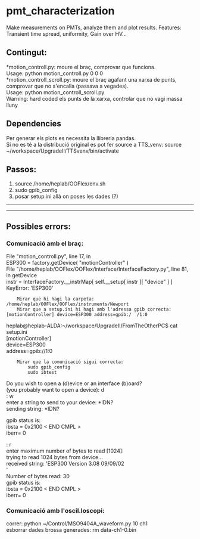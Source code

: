 # pmt_characterization
Make measurements on PMTs, analyze them and plot results. Features: Transient time spread, uniformity, Gain over HV...

## Contingut:
*motion_controll.py: moure el braç, comprovar que funciona.  
Usage: python motion_controll.py 0 0 0  
*motion_controll_scroll.py: moure el braç agafant una xarxa de punts, comprovar que no s'encalla (passava a vegades).  
Usage: python motion_controll_scroll.py  
Warning: hard coded els punts de la xarxa, controlar que no vagi massa lluny  

## Dependencies
Per generar els plots es necessita la llibreria pandas.  
Si no es té a la distribució original es pot fer source a TTS_venv: source ~/workspace/UpgradeII/TTSvenv/bin/activate  

## Passos:
1. source /home/heplab/OOFlex/env.sh
2. sudo gpib_config
3. posar setup.ini allà on poses les dades (?)


--------------------------------------------------------
--------------------------------------------------------

## Possibles errors:

### Comunicació amb el braç:


  File "motion_controll.py", line 17, in <module>  
    ESP300 = factory.getDevice( "motionController" )  
  File "/home/heplab/OOFlex/OOFlex/interface/InterfaceFactory.py", line 81, in getDevice  
    instr = InterfaceFactory.__instrMap[ self.__setup[ instr ][ "device" ] ]  
KeyError: 'ESP300'  


		Mirar que hi hagi la carpeta: /home/heplab/OOFlex/OOFlex/instruments/Newport  
		Mirar que a setup.ini hi hagi amb l'adressa gpib correcta: [motionController] device=ESP300 address=gpib:/  /1:0  
heplab@heplab-ALDA:~/workspace/UpgradeII/FromTheOtherPC$ cat setup.ini  
[motionController]  
device=ESP300  
address=gpib://1:0  

		Mirar que la comunicació sigui correcta:  
			sudo gpib_config  
			sudo ibtest  
Do you wish to open a (d)evice or an interface (b)oard?  
	(you probably want to open a device): d  
: w      
enter a string to send to your device: *IDN?  
sending string: *IDN?  

gpib status is:  
ibsta = 0x2100  < END CMPL >  
iberr= 0  

: r  
enter maximum number of bytes to read [1024]:  
trying to read 1024 bytes from device...  
received string: 'ESP300 Version 3.08 09/09/02  
'  
Number of bytes read: 30  
gpib status is:  
ibsta = 0x2100  < END CMPL >  
iberr= 0  




### Comunicació amb l'oscil.loscopi:
correr: python ~/Control/MSO9404A_waveform.py 10 ch1  
esborrar dades brossa generades: rm data-ch1-0.bin  
